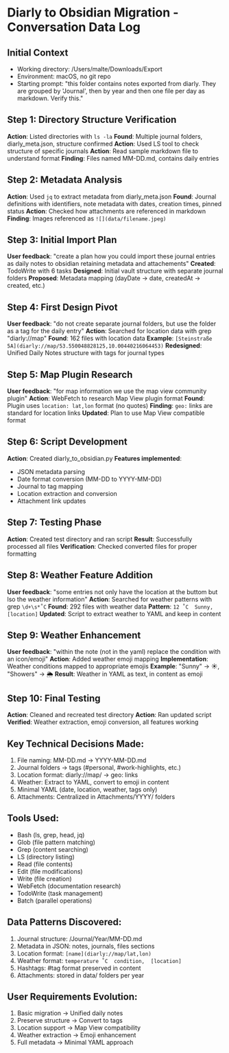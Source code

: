 # Diarly to Obsidian Migration - Conversation Data Log

## Initial Context
- Working directory: /Users/malte/Downloads/Export
- Environment: macOS, no git repo
- Starting prompt: "this folder contains notes exported from diarly. They are grouped by 'Journal', then by year and then one file per day as markdown. Verify this."

## Step 1: Directory Structure Verification
**Action**: Listed directories with `ls -la`
**Found**: Multiple journal folders, diarly_meta.json, structure confirmed
**Action**: Used LS tool to check structure of specific journals
**Action**: Read sample markdown file to understand format
**Finding**: Files named MM-DD.md, contains daily entries

## Step 2: Metadata Analysis
**Action**: Used `jq` to extract metadata from diarly_meta.json
**Found**: Journal definitions with identifiers, note metadata with dates, creation times, pinned status
**Action**: Checked how attachments are referenced in markdown
**Finding**: Images referenced as `![](data/filename.jpeg)`

## Step 3: Initial Import Plan
**User feedback**: "create a plan how you could import these journal entries as daily notes to obsidian retaining metadata and attachements"
**Created**: TodoWrite with 6 tasks
**Designed**: Initial vault structure with separate journal folders
**Proposed**: Metadata mapping (dayDate → date, createdAt → created, etc.)

## Step 4: First Design Pivot
**User feedback**: "do not create separate journal folders, but use the folder as a tag for the daily entry"
**Action**: Searched for location data with grep "diarly://map"
**Found**: 162 files with location data
**Example**: `[Steinstraße 5A](diarly://map/53.550048828125,10.00440216064453)`
**Redesigned**: Unified Daily Notes structure with tags for journal types

## Step 5: Map Plugin Research
**User feedback**: "for map information we use the map view community plugin"
**Action**: WebFetch to research Map View plugin format
**Found**: Plugin uses `location: lat,lon` format (no quotes)
**Finding**: `geo:` links are standard for location links
**Updated**: Plan to use Map View compatible format

## Step 6: Script Development
**Action**: Created diarly_to_obsidian.py
**Features implemented**:
- JSON metadata parsing
- Date format conversion (MM-DD to YYYY-MM-DD)
- Journal to tag mapping
- Location extraction and conversion
- Attachment link updates

## Step 7: Testing Phase
**Action**: Created test directory and ran script
**Result**: Successfully processed all files
**Verification**: Checked converted files for proper formatting

## Step 8: Weather Feature Addition
**User feedback**: "some entries not only have the location at the buttom but lso the weather information"
**Action**: Searched for weather patterns with grep `\d+\s*˚C`
**Found**: 292 files with weather data
**Pattern**: `12 ˚C  Sunny,  [location]`
**Updated**: Script to extract weather to YAML and keep in content

## Step 9: Weather Enhancement
**User feedback**: "within the note (not in the yaml) replace the condition with an icon/emoji"
**Action**: Added weather emoji mapping
**Implementation**: Weather conditions mapped to appropriate emojis
**Example**: "Sunny" → ☀️, "Showers" → 🌦️
**Result**: Weather in YAML as text, in content as emoji

## Step 10: Final Testing
**Action**: Cleaned and recreated test directory
**Action**: Ran updated script
**Verified**: Weather extraction, emoji conversion, all features working

## Key Technical Decisions Made:
1. File naming: MM-DD.md → YYYY-MM-DD.md
2. Journal folders → tags (#personal, #work-highlights, etc.)
3. Location format: diarly://map/ → geo: links
4. Weather: Extract to YAML, convert to emoji in content
5. Minimal YAML (date, location, weather, tags only)
6. Attachments: Centralized in Attachments/YYYY/ folders

## Tools Used:
- Bash (ls, grep, head, jq)
- Glob (file pattern matching)
- Grep (content searching)
- LS (directory listing)
- Read (file contents)
- Edit (file modifications)
- Write (file creation)
- WebFetch (documentation research)
- TodoWrite (task management)
- Batch (parallel operations)

## Data Patterns Discovered:
1. Journal structure: /Journal/Year/MM-DD.md
2. Metadata in JSON: notes, journals, files sections
3. Location format: `[name](diarly://map/lat,lon)`
4. Weather format: `temperature ˚C  condition,  [location]`
5. Hashtags: #tag format preserved in content
6. Attachments: stored in data/ folders per year

## User Requirements Evolution:
1. Basic migration → Unified daily notes
2. Preserve structure → Convert to tags
3. Location support → Map View compatibility
4. Weather extraction → Emoji enhancement
5. Full metadata → Minimal YAML approach